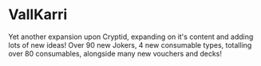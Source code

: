 # VallKarri
Yet another expansion upon Cryptid, expanding on it's content and adding lots of new ideas!
Over 90 new Jokers, 4 new consumable types, totalling over 80 consumables, alongside many new vouchers and decks!
